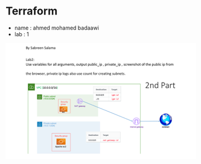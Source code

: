 # Terraform
- name : ahmed mohamed badaawi
- lab : 1

![pic](https://github.com/Badawi02/Terraform/blob/main/lab-2/the%20task.png)
